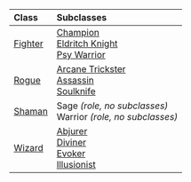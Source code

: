 
| Class                    | Subclasses                                                                                                         |
| :----------------------- | :----------------------------------------------------------------------------------------------------------------- |
| [Fighter](https://lolindhir.github.io/PnP/rules/classes/fighter) | [Champion](https://lolindhir.github.io/PnP/rules/classes/fighter/champion)<br>[Eldritch Knight](https://lolindhir.github.io/PnP/rules/classes/fighter/eldritch_knight)<br>[Psy Warrior](https://lolindhir.github.io/PnP/rules/classes/fighter/psy_warrior)         |
| [Rogue](https://lolindhir.github.io/PnP/rules/classes/rogue)     | [Arcane Trickster](https://lolindhir.github.io/PnP/rules/classes/rogue/arcane_trickster)<br>[Assassin](https://lolindhir.github.io/PnP/rules/classes/rogue/assassin)<br>[Soulknife](https://lolindhir.github.io/PnP/rules/classes/rogue/soulknife)           |
| [Shaman](https://lolindhir.github.io/PnP/rules/classes/shaman)   | Sage *(role, no subclasses)*<br>Warrior *(role, no subclasses)*                                                    |
| [Wizard](https://lolindhir.github.io/PnP/rules/classes/wizard)   | [Abjurer](https://lolindhir.github.io/PnP/rules/classes/wizard/abjurer)<br>[Diviner](https://lolindhir.github.io/PnP/rules/classes/wizard/diviner)<br>[Evoker](https://lolindhir.github.io/PnP/rules/classes/wizard/evoker)<br>[Illusionist](https://lolindhir.github.io/PnP/rules/classes/wizard/illusionist) |
